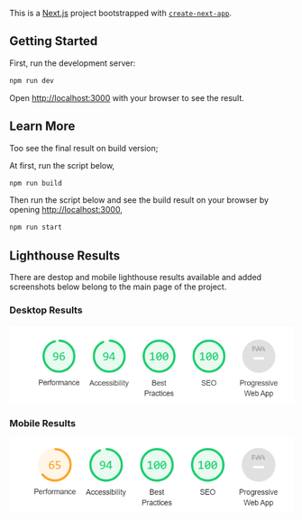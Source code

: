 This is a [Next.js](https://nextjs.org/) project bootstrapped with [`create-next-app`](https://github.com/vercel/next.js/tree/canary/packages/create-next-app).

## Getting Started

First, run the development server:

```bash
npm run dev
```

Open [http://localhost:3000](http://localhost:3000) with your browser to see the result.

## Learn More

Too see the final result on build version;

At first, run the script below,

```bash
npm run build
```

Then run the script below and see the build result on your browser by opening [http://localhost:3000](http://localhost:3000),

```bash
npm run start
```

## Lighthouse Results

There are destop and mobile lighthouse results available and added screenshots below belong to the main page of the project.

### Desktop Results

![Desktop Results](./lighthouse-metrics/desktop_performance.png "Desktop")

### Mobile Results

![Mobile Results](./lighthouse-metrics/mobile_performance.png "Mobile")
